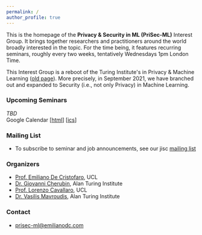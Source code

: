```yaml
---
permalink: /
author_profile: true
---
```


This is the homepage of the **Privacy & Security in ML (PriSec-ML)** Interest Group. It brings together researchers and practitioners around the world broadly interested in the topic. For the time being, it features recurring seminars, roughly every two weeks, tentatively Wednesdays 1pm London Time.  

This Interest Group is a reboot of the Turing Institute's in Privacy & Machine Learning ([old page](https://www.turing.ac.uk/research/interest-groups/privacy-preserving-data-analysis)). More precisely, in September 2021, we have branched out and expanded to Security (i.e., not only Privacy) in Machine Learning.

### Upcoming Seminars
*TBD*  
Google Calendar \[[html](https://calendar.google.com/calendar/embed?src=oormvn3d4hah013g6gd39pjpfk%40group.calendar.google.com&ctz=Europe%2FLondon)\] \[[ics](https://calendar.google.com/calendar/ical/oormvn3d4hah013g6gd39pjpfk%40group.calendar.google.com/public/basic.ics)\]


### Mailing List
- To subscribe to seminar and job announcements, see our jisc [mailing list](https://www.jiscmail.ac.uk/cgi-bin/webadmin?SUBED1=PRISEC-ML&A=1)



### Organizers
- [Prof. Emiliano De Cristofaro](https://emilianodc.com/), UCL  
- [Dr. Giovanni Cherubin](https://giocher.com/), Alan Turing Institute  
- [Prof. Lorenzo Cavallaro](https://s2lab.cs.ucl.ac.uk/people/sullivan), UCL  
- [Dr. Vasilis Mavroudis](https://mavroud.is/), Alan Turing Institute  


### Contact
- [prisec-ml@emilianodc.com](mailto:prisec-ml@emilianodc.com)
